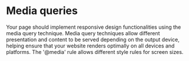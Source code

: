 # Media queries
Your page should implement responsive design functionalities using the media query technique. Media query techniques allow different presentation and content to be served depending on the output device, helping ensure that your website renders optimally on all devices and platforms. The '@media' rule allows different style rules for screen sizes.
